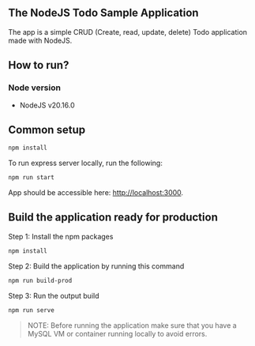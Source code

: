 ## The NodeJS Todo Sample Application

The app is a simple CRUD (Create, read, update, delete) Todo application made with NodeJS.

## How to run?

### Node version

- NodeJS v20.16.0

## Common setup

```bash
npm install
```

To run express server locally, run the following:

```bash
npm run start
```

App should be accessible here: [http://localhost:3000](http://localhost:3000).

## Build the application ready for production

Step 1: Install the npm packages

```bash
npm install
```

Step 2: Build the application by running this command

```bash
npm run build-prod
```

Step 3: Run the output build

```bash
npm run serve
```

> NOTE: Before running the application make sure that you have a MySQL VM or container running locally to avoid errors.
